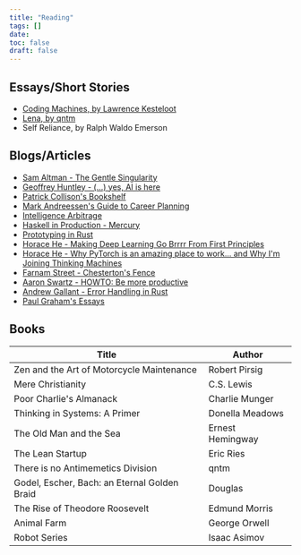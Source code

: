 ```yaml
---
title: "Reading"
tags: []
date: 
toc: false
draft: false
---
```


## Essays/Short Stories
- [Coding Machines, by Lawrence Kesteloot](https://www.teamten.com/lawrence/writings/coding-machines/)
- [Lena, by qntm](https://qntm.org/mmacevedo)
- Self Reliance, by Ralph Waldo Emerson

## Blogs/Articles
- [Sam Altman - The Gentle Singularity](https://blog.samaltman.com/the-gentle-singularity)
- [Geoffrey Huntley - (...) yes, AI is here](https://ghuntley.com/screwed/)
- [Patrick Collison's Bookshelf](https://patrickcollison.com/bookshelf)
- [Mark Andreessen's Guide to Career Planning](https://pmarchive.com/guide_to_career_planning_part0.html)
- [Intelligence Arbitrage](https://sdan.io/blog/intelligence-arbitrage)
- [Haskell in Production - Mercury](https://serokell.io/blog/haskell-in-production-mercury)
- [Prototyping in Rust](https://corrode.dev/blog/prototyping/)
- [Horace He - Making Deep Learning Go Brrrr From First Principles](https://horace.io/brrr_intro.html)
- [Horace He - Why PyTorch is an amazing place to work... and Why I'm Joining Thinking Machines](https://www.thonking.ai/p/why-pytorch-is-an-amazing-place-to?r=hjfy1&utm_medium=email)
- [Farnam Street - Chesterton's Fence](https://fs.blog/chestertons-fence/)
- [Aaron Swartz - HOWTO: Be more productive](http://www.aaronsw.com/weblog/productivity)
- [Andrew Gallant - Error Handling in Rust](https://burntsushi.net/rust-error-handling/)
- [Paul Graham's Essays](https://paulgraham.com/articles.html)

## Books
|Title|Author|
|-----|------|
|Zen and the Art of Motorcycle Maintenance|Robert Pirsig|
|Mere Christianity|C.S. Lewis|
|Poor Charlie's Almanack| Charlie Munger|
|Thinking in Systems: A Primer|Donella Meadows|
|The Old Man and the Sea|Ernest Hemingway|
|The Lean Startup|Eric Ries|
|There is no Antimemetics Division|qntm|
|Godel, Escher, Bach: an Eternal Golden Braid|Douglas|Hofstaetder|
|The Rise of Theodore Roosevelt|Edmund Morris|
|Animal Farm|George Orwell|
|Robot Series|Isaac Asimov|
